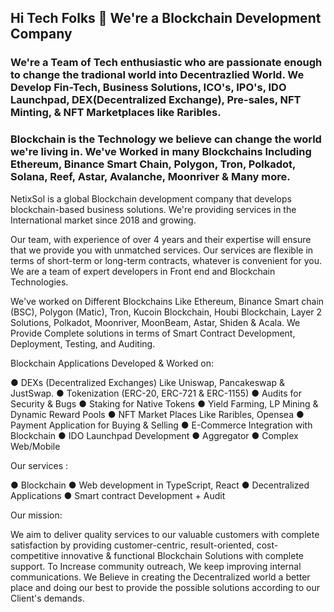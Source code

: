 ## Hi Tech Folks 👋 We're a Blockchain Development Company

### We're a Team of Tech enthusiastic who are passionate enough to change the tradional world into Decentrazlied World. We Develop Fin-Tech, Business Solutions, ICO's, IPO's, IDO Launchpad, DEX(Decentralized Exchange), Pre-sales, NFT Minting, & NFT Marketplaces like Raribles.

### Blockchain is the Technology we believe can change the world we're living in. We've Worked in many Blockchains Including Ethereum, Binance Smart Chain, Polygon, Tron, Polkadot, Solana, Reef, Astar, Avalanche, Moonriver & Many more. 

NetixSol is a global Blockchain development company that develops blockchain-based business solutions. We're providing services in the International market since 2018 and growing.

Our team, with experience of over 4 years and their expertise will ensure that we provide you
with unmatched services. Our services are flexible in terms of short-term or long-term contracts,
whatever is convenient for you. We are a team of expert developers in Front end and Blockchain
Technologies. 

We've worked on Different Blockchains Like Ethereum, Binance Smart chain (BSC),
Polygon (Matic), Tron, Kucoin Blockchain, Houbi Blockchain, Layer 2 Solutions, Polkadot, Moonriver, MoonBeam, Astar, Shiden & Acala. We Provide Complete solutions in terms of Smart Contract Development, Deployment, Testing, and Auditing.

Blockchain Applications Developed & Worked on:

● DEXs (Decentralized Exchanges) Like Uniswap, Pancakeswap & JustSwap.
● Tokenization (ERC-20, ERC-721 & ERC-1155)
● Audits for Security & Bugs 
● Staking for Native Tokens 
● Yield Farming, LP Mining & Dynamic Reward Pools
● NFT Market Places Like Raribles, Opensea
● Payment Application for Buying & Selling
● E-Commerce Integration with Blockchain
● IDO Launchpad Development
● Aggregator 
● Complex Web/Mobile

Our services :

● Blockchain
● Web development in TypeScript, React
● Decentralized Applications 
● Smart contract Development + Audit 

Our mission:

We aim to deliver quality services to our valuable customers with complete satisfaction by providing customer-centric, result-oriented, cost-competitive innovative & functional Blockchain Solutions with complete support. To Increase community outreach, We keep improving internal
communications. We Believe in creating the Decentralized world a better place and doing our best to provide the possible solutions according to our Client's demands. 
<!--

**Here are some ideas to get you started:**

🙋‍♀️ A short introduction - what is your organization all about?
🌈 Contribution guidelines - how can the community get involved?
👩‍💻 Useful resources - where can the community find your docs? Is there anything else the community should know?
🍿 Fun facts - what does your team eat for breakfast?
🧙 Remember, you can do mighty things with the power of [Markdown](https://docs.github.com/github/writing-on-github/getting-started-with-writing-and-formatting-on-github/basic-writing-and-formatting-syntax)
-->
